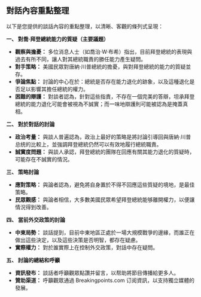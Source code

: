 ## 對話內容重點整理

以下是您提供的談話內容的重點整理，以清晰、客觀的條列式呈現：

**一、 對喬·拜登總統能力的質疑（主要議題）**

*   **觀察與擔憂：** 多位消息人士（如喬治·W·布希）指出，目前拜登總統的表現與過去有所不同，讓人對其總統職責的勝任能力產生疑問。
*   **對手策略：** 美國民眾對唐納·川普總統的擔憂，與對拜登總統的能力的質疑並存。
*   **爭論焦點：** 討論的中心在於：總統是否存在能力退化的跡象，以及這種退化是否足以影響其擔任總統的權力。
*   **困難的辯護：** 對談者認為，針對這些指責，不存在一個完美的答辯，坦承拜登總統的能力退化可能會被視為不誠實；而一味地辯護則可能被認為是掩蓋真相。

**二、 對於對話的討論**

*   **政治考量：** 與談人普遍認為，政治上最好的策略是將討論引導回與唐納·川普总统的比較上，並強調拜登總統仍然可以有效地履行總統職責。
*   **誠實度問題：** 與談人承認，拜登總統的團隊在回應有關其能力退化的質疑時，可能存在不誠實的情況。

**三、 策略討論**

*   **應對策略：** 與論者認為，避免將自身置於不得不回應這些質疑的境地，是最佳策略。
*   **民眾觀感：** 與論者相信，大多數美國民眾希望拜登總統能够離開權力，以便讓情況得到改善。

**四、 當前外交政策的討論**

*   **中東局勢：** 談話提到，目前中東地區正處於一場大規模戰爭的邊緣，而誰正在做出這些決定，以及這些決策是否明智，都存在疑慮。
*   **實際權力：** 對於誰實際上在控制外交政策，對話中存在疑問。

**五、 討論的總結和呼籲**

*   **資訊發布：** 談話者呼籲觀眾點讚并留言，以帮助將節目傳播給更多人。
*   **贊助渠道：** 呼籲觀眾通過 Breakingpoints.com 订阅資訊，以支持獨立媒體的發展。